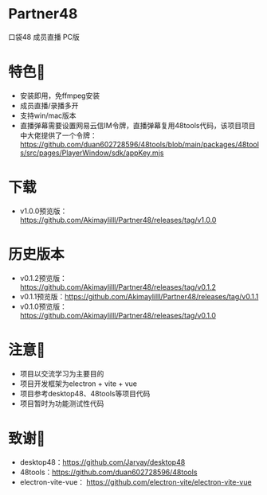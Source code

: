 # Partner48
口袋48 成员直播 PC版
# 特色🎯
- 安装即用，免ffmpeg安装
- 成员直播/录播多开
- 支持win/mac版本
- 直播弹幕需要设置网易云信IM令牌，直播弹幕复用48tools代码，该项目项目中大佬提供了一个令牌：https://github.com/duan602728596/48tools/blob/main/packages/48tools/src/pages/PlayerWindow/sdk/appKey.mjs
# 下载
- v1.0.0预览版：https://github.com/Akimaylilll/Partner48/releases/tag/v1.0.0
# 历史版本
- v0.1.2预览版：https://github.com/Akimaylilll/Partner48/releases/tag/v0.1.2
- v0.1.1预览版：https://github.com/Akimaylilll/Partner48/releases/tag/v0.1.1
- v0.1.0预览版：https://github.com/Akimaylilll/Partner48/releases/tag/v0.1.0
# 注意🚨
- 项目以交流学习为主要目的
- 项目开发框架为electron + vite + vue
- 项目参考desktop48、48tools等项目代码
- 项目暂时为功能测试性代码
# 致谢🥳
- desktop48：https://github.com/Jarvay/desktop48
- 48tools：https://github.com/duan602728596/48tools
- electron-vite-vue：
https://github.com/electron-vite/electron-vite-vue